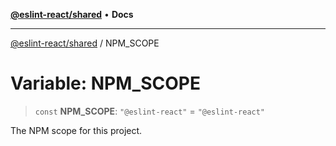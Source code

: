 [**@eslint-react/shared**](../README.md) • **Docs**

***

[@eslint-react/shared](../README.md) / NPM\_SCOPE

# Variable: NPM\_SCOPE

> `const` **NPM\_SCOPE**: `"@eslint-react"` = `"@eslint-react"`

The NPM scope for this project.
